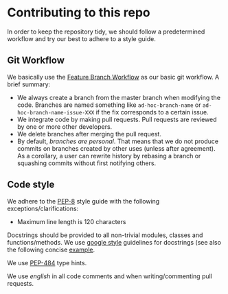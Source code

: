 # Contributing to this repo
In order to keep the repository tidy, we should follow a predetermined workflow and try our best to adhere to a style guide.

## Git Workflow
We basically use the
[Feature Branch Workflow](https://www.atlassian.com/git/tutorials/comparing-workflows/feature-branch-workflow)
as our basic git workflow. A brief summary:

* We always create a branch from the master branch when modifying the code.
Branches are named something like `ad-hoc-branch-name` or `ad-hoc-branch-name-issue-XXX` if the 
fix corresponds to a certain issue.  
* We integrate code by making pull requests. Pull requests are reviewed by one or more other developers. 
* We delete branches after merging the pull request.
* By default, _branches are personal_. That means that we do not produce commits on branches created by other uses
(unless after agreement). As a corollary, a user can rewrite history by rebasing a branch or squashing commits without
first notifying others.

## Code style 
We adhere to the [PEP-8](https://www.python.org/dev/peps/pep-0008/) style guide with the following
exceptions/clarifications:
* Maximum line length is 120 characters

Docstrings should be provided to all non-trivial modules, classes and functions/methods.
We use [google style](http://google.github.io/styleguide/pyguide.html) guidelines for docstrings (see also the
 following concise [example](https://sphinxcontrib-napoleon.readthedocs.io/en/latest/example_google.html).

We use [PEP-484](https://www.python.org/dev/peps/pep-0484/) type hints.

We use _english_ in all code comments and when writing/commenting pull requests. 
